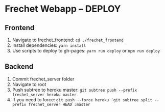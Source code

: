 # Frechet Webapp – DEPLOY

## Frontend
1. Navigate to frechet_frontend: ```cd ./frechet_frontend```
2.  Install dependencies: ```yarn install```
2. Use scripts to deploy to gh-pages: ```yarn run deploy``` or ```npm run deploy```

## Backend
1. Commit frechet_server folder
2. Navigate to root
3. Push subtree to heroku master: ```git subtree push --prefix frechet_server heroku master```
4. If you need to force: ```git push --force heroku `git subtree split --prefix frechet_server HEAD`:master```